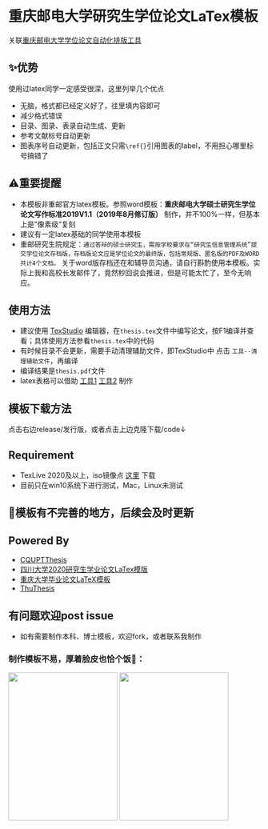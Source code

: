 

# 重庆邮电大学研究生学位论文LaTex模板
关联[重庆邮电大学学位论文自动化排版工具](https://github.com/lusccc/cqupt-thesis-officedown)
## ✨优势
使用过latex同学一定感受很深，这里列举几个优点
- 无脑，格式都已经定义好了，往里填内容即可
- 减少格式错误
- 目录、图录、表录自动生成、更新
- 参考文献标号自动更新
- 图表序号自动更新，包括正文只需`\ref{}`引用图表的label，不用担心哪里标号搞错了
## ⚠重要提醒
- 本模板非重邮官方latex模板。参照word模板：**重庆邮电大学硕士研究生学位论文写作标准2019V1.1（2019年8月修订版）** 制作，并不100%一样，但基本上是”像素级“复刻 
- 建议有一定latex基础的同学使用本模板
- 重邮研究生院规定：`通过答辩的硕士研究生，需按学校要求在“研究生信息管理系统”提交学位论文存档版，存档版论文应是学位论文的最终版，包括常规版、匿名版的PDF及WORD共计4个文档。` 关于word版存档还在和辅导员沟通，请自行斟酌使用本模板。实际上我和高校长发邮件了，竟然秒回说会推进，但是可能太忙了，至今无响应。

## 使用方法
- 建议使用 [TexStudio](https://www.texstudio.org/) 编辑器，在`thesis.tex`文件中编写论文，按F1编译并查看；具体使用方法参看`thesis.tex`中的代码
- 有时候目录不会更新，需要手动清理辅助文件，即TexStudio中 点击 `工具--清理辅助文件`，再编译
- 编译结果是`thesis.pdf`文件
- latex表格可以借助 [工具1](https://www.tablesgenerator.com/) [工具2](https://www.latex-tables.com/) 制作
## 模板下载方法
点击右边release/发行版，或者点击上边克隆下载/code↓
## Requirement
- TexLive 2020及以上，iso镜像点 [这里](https://mirrors.tuna.tsinghua.edu.cn/CTAN/systems/texlive/Images/) 下载
- 目前只在win10系统下进行测试，Mac，Linux未测试

## 🤞模板有不完善的地方，后续会及时更新


## Powered By
- [CQUPTThesis](https://github.com/mequanwei/CQUPTThesis)
- [四川大学2020研究生学业论文LaTex模版](https://github.com/kevinleeex/scu_thesis_2020)
- [重庆大学毕业论文LaTeX模板](https://github.com/nanmu42/CQUThesis)
- [ThuThesis](https://github.com/tuna/thuthesis)

## 有问题欢迎post issue
- 如有需要制作本科、博士模板，欢迎fork，或者联系我制作

### 制作模板不易，厚着脸皮也恰个饭🤪：
<img src="https://images.gitee.com/uploads/images/2021/0118/093752_fa42e7c0_5281999.jpeg" height="296" width="218" />

<img src="https://images.gitee.com/uploads/images/2021/0118/093814_d81ede35_5281999.jpeg" height="296" width="218" />


